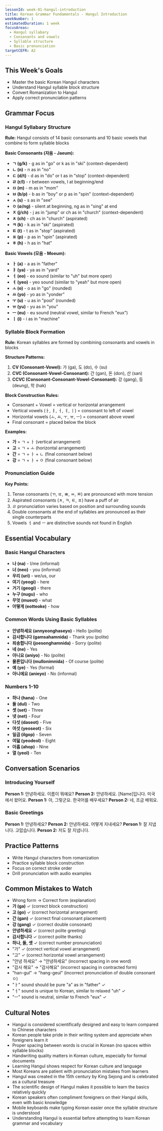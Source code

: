 ```yaml
---
lessonId: week-01-hangul-introduction
title: Korean Grammar Fundamentals - Hangul Introduction
weekNumber: 1
estimatedDuration: 1 week
focusAreas:
  - Hangul syllabary
  - Consonants and vowels
  - Syllable structure
  - Basic pronunciation
targetCEFR: A2
---
```


## This Week's Goals

- Master the basic Korean Hangul characters
- Understand Hangul syllable block structure
- Convert Romanization to Hangul
- Apply correct pronunciation patterns

## Grammar Focus

### Hangul Syllabary Structure
**Rule:** Hangul consists of 14 basic consonants and 10 basic vowels that combine to form syllable blocks

**Basic Consonants (자음 - Jaeum):**
- **ㄱ (g/k)** - g as in "go" or k as in "ski" (context-dependent)
- **ㄴ (n)** - n as in "no"
- **ㄷ (d/t)** - d as in "do" or t as in "stop" (context-dependent)
- **ㄹ (r/l)** - r between vowels, l at beginning/end
- **ㅁ (m)** - m as in "mom"
- **ㅂ (b/p)** - b as in "boy" or p as in "spin" (context-dependent)
- **ㅅ (s)** - s as in "see"
- **ㅇ (∅/ng)** - silent at beginning, ng as in "sing" at end
- **ㅈ (j/ch)** - j as in "jump" or ch as in "church" (context-dependent)
- **ㅊ (ch)** - ch as in "church" (aspirated)
- **ㅋ (k)** - k as in "ski" (aspirated)
- **ㅌ (t)** - t as in "stop" (aspirated)
- **ㅍ (p)** - p as in "spin" (aspirated)
- **ㅎ (h)** - h as in "hat"

**Basic Vowels (모음 - Moeum):**
- **ㅏ (a)** - a as in "father"
- **ㅑ (ya)** - ya as in "yard"
- **ㅓ (eo)** - eo sound (similar to "uh" but more open)
- **ㅕ (yeo)** - yeo sound (similar to "yeah" but more open)
- **ㅗ (o)** - o as in "go" (rounded)
- **ㅛ (yo)** - yo as in "yonder"
- **ㅜ (u)** - u as in "pool" (rounded)
- **ㅠ (yu)** - yu as in "you"
- **ㅡ (eu)** - eu sound (neutral vowel, similar to French "eux")
- **ㅣ (i)** - i as in "machine"

### Syllable Block Formation
**Rule:** Korean syllables are formed by combining consonants and vowels in blocks

**Structure Patterns:**
1. **CV (Consonant-Vowel):** 가 (ga), 도 (do), 수 (su)
2. **CVC (Consonant-Vowel-Consonant):** 간 (gan), 돈 (don), 산 (san)
3. **CCVC (Consonant-Consonant-Vowel-Consonant):** 강 (gang), 등 (deung), 학 (hak)

**Block Construction Rules:**
- Consonant + Vowel = vertical or horizontal arrangement
- Vertical vowels (ㅏ, ㅑ, ㅓ, ㅕ, ㅣ) = consonant to left of vowel
- Horizontal vowels (ㅗ, ㅛ, ㅜ, ㅠ, ㅡ) = consonant above vowel
- Final consonant = placed below the block

**Examples:**
- **가** = ㄱ + ㅏ (vertical arrangement)
- **고** = ㄱ + ㅗ (horizontal arrangement)
- **간** = ㄱ + ㅏ + ㄴ (final consonant below)
- **강** = ㄱ + ㅏ + ㅇ (final consonant below)

### Pronunciation Guide
**Key Points:**
1. Tense consonants (ㄲ, ㄸ, ㅃ, ㅆ, ㅉ) are pronounced with more tension
2. Aspirated consonants (ㅊ, ㅋ, ㅌ, ㅍ) have a puff of air
3. ㄹ pronunciation varies based on position and surrounding sounds
4. Double consonants at the end of syllables are pronounced as their single counterparts
5. Vowels ㅓ and ㅡ are distinctive sounds not found in English

## Essential Vocabulary

### Basic Hangul Characters
- **나 (na)** - I/me (informal)
- **너 (neo)** - you (informal)
- **우리 (uri)** - we/us, our
- **여기 (yeogi)** - here
- **거기 (geogi)** - there
- **누구 (nugu)** - who
- **무엇 (mueot)** - what
- **어떻게 (eotteoke)** - how

### Common Words Using Basic Syllables
- **안녕하세요 (annyeonghaseyo)** - Hello (polite)
- **감사합니다 (gamsahamnida)** - Thank you (polite)
- **죄송합니다 (joesonghamnida)** - Sorry (polite)
- **네 (ne)** - Yes
- **아니요 (aniyo)** - No (polite)
- **물론입니다 (mullonimnida)** - Of course (polite)
- **예 (ye)** - Yes (formal)
- **아니에요 (anieyo)** - No (informal)

### Numbers 1-10
- **하나 (hana)** - One
- **둘 (dul)** - Two
- **셋 (set)** - Three
- **넷 (net)** - Four
- **다섯 (daseot)** - Five
- **여섯 (yeoseot)** - Six
- **일곱 (ilgop)** - Seven
- **여덟 (yeodeol)** - Eight
- **아홉 (ahop)** - Nine
- **열 (yeol)** - Ten

## Conversation Scenarios

### Introducing Yourself
**Person 1:** 안녕하세요. 이름이 뭐예요?
**Person 2:** 안녕하세요. [Name]입니다. 미국에서 왔어요.
**Person 1:** 아, 그렇군요. 한국어를 배우세요?
**Person 2:** 네, 조금 배워요.

### Basic Greetings
**Person 1:** 안녕하세요?
**Person 2:** 안녕하세요. 어떻게 지내세요?
**Person 1:** 잘 지냅니다. 고맙습니다.
**Person 2:** 저도 잘 지냅니다.

## Practice Patterns

- Write Hangul characters from romanization
- Practice syllable block construction
- Focus on correct stroke order
- Drill pronunciation with audio examples

## Common Mistakes to Watch

- Wrong form → Correct form (explanation)
- **가 (ga)** ✓ (correct block construction)
- **고 (go)** ✓ (correct horizontal arrangement)
- **간 (gan)** ✓ (correct final consonant placement)
- **강 (gang)** ✓ (correct double consonant)
- **안녕하세요** ✓ (correct polite greeting)
- **감사합니다** ✓ (correct polite thanks)
- **하나, 둘, 셋** ✓ (correct number pronunciation)
- "가" ✓ (correct vertical vowel arrangement)
- "고" ✓ (correct horizontal vowel arrangement)
- "안녕 하세요" → "안녕하세요" (incorrect spacing in one word)
- "감사 해요" → "감사해요" (incorrect spacing in contracted form)
- "han-gul" → "hang-geul" (incorrect pronunciation of double consonant ㅇ)
- "ㅏ" sound should be pure "a" as in "father" ✓
- "ㅓ" sound is unique to Korean, similar to relaxed "uh" ✓
- "ㅡ" sound is neutral, similar to French "eux" ✓

## Cultural Notes

- Hangul is considered scientifically designed and easy to learn compared to Chinese characters
- Korean people take pride in their writing system and appreciate when foreigners learn it
- Proper spacing between words is crucial in Korean (no spaces within syllable blocks)
- Handwriting quality matters in Korean culture, especially for formal documents
- Learning Hangul shows respect for Korean culture and language
- Most Koreans are patient with pronunciation mistakes from learners
- Hangul was created in the 15th century by King Sejong and is celebrated as a cultural treasure
- The scientific design of Hangul makes it possible to learn the basics relatively quickly
- Korean speakers often compliment foreigners on their Hangul skills, even with basic knowledge
- Mobile keyboards make typing Korean easier once the syllable structure is understood
- Understanding Hangul is essential before attempting to learn Korean grammar and vocabulary